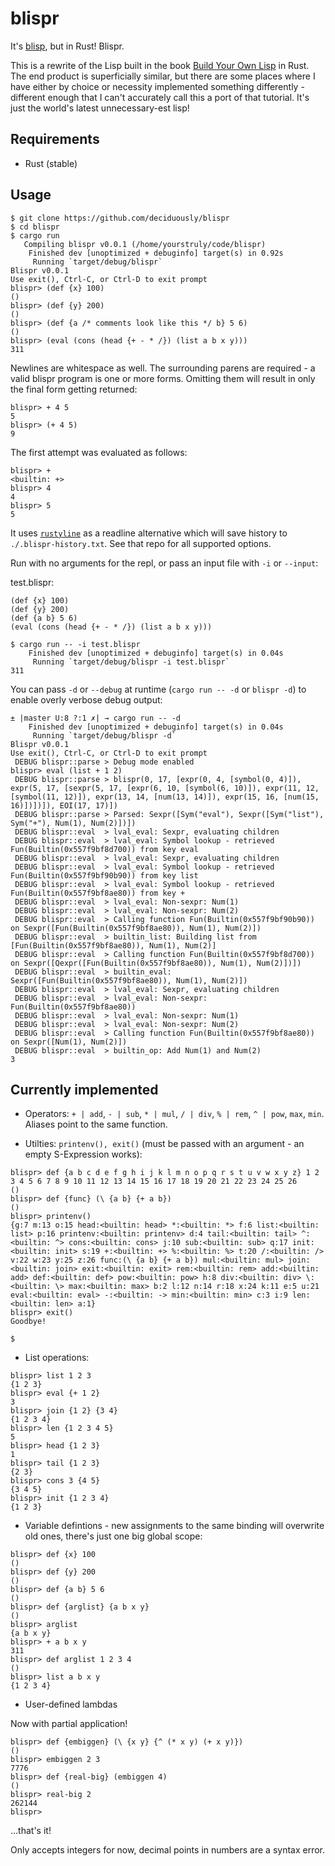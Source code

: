 # blispr

It's [blisp](https://github.com/deciduously/blisp), but in Rust!   Blispr.

This is a rewrite of the Lisp built in the book [Build Your Own Lisp](http://www.buildyourownlisp.com/) in Rust.  The end product is superficially similar, but there are some places where I have either by choice or necessity implemented something differently - different enough that I can't accurately call this a port of that tutorial.  It's just the world's latest unnecessary-est lisp!

## Requirements

* Rust (stable)

## Usage

```blispr
$ git clone https://github.com/deciduously/blispr
$ cd blispr
$ cargo run
   Compiling blispr v0.0.1 (/home/yourstruly/code/blispr)
    Finished dev [unoptimized + debuginfo] target(s) in 0.92s
     Running `target/debug/blispr`
Blispr v0.0.1
Use exit(), Ctrl-C, or Ctrl-D to exit prompt
blispr> (def {x} 100)
()
blispr> (def {y} 200)
()
blispr> (def {a /* comments look like this */ b} 5 6)
()
blispr> (eval (cons (head {+ - * /}) (list a b x y)))
311
```

Newlines are whitespace as well.  The surrounding parens are required - a valid blispr program is one or more forms.  Omitting them will result in only the final form getting returned:

```
blispr> + 4 5
5
blispr> (+ 4 5)
9
```

The first attempt was evaluated as follows:

```
blispr> +
<builtin: +>
blispr> 4
4
blispr> 5
5
```

It uses [`rustyline`](https://github.com/kkawakam/rustyline) as a readline alternative which will save history to `./.blispr-history.txt`.  See that repo for all supported options.

Run with no arguments for the repl, or pass an input file with `-i` or `--input`:

test.blispr:

```
(def {x} 100)
(def {y} 200)
(def {a b} 5 6)
(eval (cons (head {+ - * /}) (list a b x y)))
```

```
$ cargo run -- -i test.blispr 
    Finished dev [unoptimized + debuginfo] target(s) in 0.04s
     Running `target/debug/blispr -i test.blispr`
311
```

You can pass `-d` or `--debug` at runtime (`cargo run -- -d` or `blispr -d`) to enable overly verbose debug output:

```
± |master U:8 ?:1 ✗| → cargo run -- -d
    Finished dev [unoptimized + debuginfo] target(s) in 0.04s
     Running `target/debug/blispr -d`
Blispr v0.0.1
Use exit(), Ctrl-C, or Ctrl-D to exit prompt
 DEBUG blispr::parse > Debug mode enabled
blispr> eval (list + 1 2)
 DEBUG blispr::parse > blispr(0, 17, [expr(0, 4, [symbol(0, 4)]), expr(5, 17, [sexpr(5, 17, [expr(6, 10, [symbol(6, 10)]), expr(11, 12, [symbol(11, 12)]), expr(13, 14, [num(13, 14)]), expr(15, 16, [num(15, 16)])])]), EOI(17, 17)])
 DEBUG blispr::parse > Parsed: Sexpr([Sym("eval"), Sexpr([Sym("list"), Sym("+"), Num(1), Num(2)])])
 DEBUG blispr::eval  > lval_eval: Sexpr, evaluating children
 DEBUG blispr::eval  > lval_eval: Symbol lookup - retrieved Fun(Builtin(0x557f9bf8d700)) from key eval
 DEBUG blispr::eval  > lval_eval: Sexpr, evaluating children
 DEBUG blispr::eval  > lval_eval: Symbol lookup - retrieved Fun(Builtin(0x557f9bf90b90)) from key list
 DEBUG blispr::eval  > lval_eval: Symbol lookup - retrieved Fun(Builtin(0x557f9bf8ae80)) from key +
 DEBUG blispr::eval  > lval_eval: Non-sexpr: Num(1)
 DEBUG blispr::eval  > lval_eval: Non-sexpr: Num(2)
 DEBUG blispr::eval  > Calling function Fun(Builtin(0x557f9bf90b90)) on Sexpr([Fun(Builtin(0x557f9bf8ae80)), Num(1), Num(2)])
 DEBUG blispr::eval  > builtin_list: Building list from [Fun(Builtin(0x557f9bf8ae80)), Num(1), Num(2)]
 DEBUG blispr::eval  > Calling function Fun(Builtin(0x557f9bf8d700)) on Sexpr([Qexpr([Fun(Builtin(0x557f9bf8ae80)), Num(1), Num(2)])])
 DEBUG blispr::eval  > builtin_eval: Sexpr([Fun(Builtin(0x557f9bf8ae80)), Num(1), Num(2)])
 DEBUG blispr::eval  > lval_eval: Sexpr, evaluating children
 DEBUG blispr::eval  > lval_eval: Non-sexpr: Fun(Builtin(0x557f9bf8ae80))
 DEBUG blispr::eval  > lval_eval: Non-sexpr: Num(1)
 DEBUG blispr::eval  > lval_eval: Non-sexpr: Num(2)
 DEBUG blispr::eval  > Calling function Fun(Builtin(0x557f9bf8ae80)) on Sexpr([Num(1), Num(2)])
 DEBUG blispr::eval  > builtin_op: Add Num(1) and Num(2)
3
```

## Currently implemented

* Operators: `+ | add`, `- | sub`, `* | mul`, `/ | div`, `% | rem`, `^ | pow`, `max`, `min`.  Aliases point to the same function.

* Utilties: `printenv(), exit()` (must be passed with an argument - an empty S-Expression works):

```
blispr> def {a b c d e f g h i j k l m n o p q r s t u v w x y z} 1 2 3 4 5 6 7 8 9 10 11 12 13 14 15 16 17 18 19 20 21 22 23 24 25 26
()
blispr> def {func} (\ {a b} {+ a b})
()
blispr> printenv()
{g:7 m:13 o:15 head:<builtin: head> *:<builtin: *> f:6 list:<builtin: list> p:16 printenv:<builtin: printenv> d:4 tail:<builtin: tail> ^:<builtin: ^> cons:<builtin: cons> j:10 sub:<builtin: sub> q:17 init:<builtin: init> s:19 +:<builtin: +> %:<builtin: %> t:20 /:<builtin: /> v:22 w:23 y:25 z:26 func:(\ {a b} {+ a b}) mul:<builtin: mul> join:<builtin: join> exit:<builtin: exit> rem:<builtin: rem> add:<builtin: add> def:<builtin: def> pow:<builtin: pow> h:8 div:<builtin: div> \:<builtin: \> max:<builtin: max> b:2 l:12 n:14 r:18 x:24 k:11 e:5 u:21 eval:<builtin: eval> -:<builtin: -> min:<builtin: min> c:3 i:9 len:<builtin: len> a:1}
blispr> exit()
Goodbye!

$
```

* List operations:

```
blispr> list 1 2 3
{1 2 3}
blispr> eval {+ 1 2}
3
blispr> join {1 2} {3 4}
{1 2 3 4}
blispr> len {1 2 3 4 5}
5
blispr> head {1 2 3}
1
blispr> tail {1 2 3}
{2 3}
blispr> cons 3 {4 5}
{3 4 5}
blispr> init {1 2 3 4}
{1 2 3}
```

* Variable defintions - new assignments to the same binding will overwrite old ones, there's just one big global scope:

```
blispr> def {x} 100
()
blispr> def {y} 200
()
blispr> def {a b} 5 6
()
blispr> def {arglist} {a b x y}
()
blispr> arglist
{a b x y}
blispr> + a b x y
311
blispr> def arglist 1 2 3 4
()
blispr> list a b x y
{1 2 3 4}
```

* User-defined lambdas

Now with partial application!

```
blispr> def {embiggen} (\ {x y} {^ (* x y) (+ x y)})
()
blispr> embiggen 2 3
7776
blispr> def {real-big} (embiggen 4)
()
blispr> real-big 2
262144
blispr> 
```

...that's it!

Only accepts integers for now, decimal points in numbers are a syntax error.
